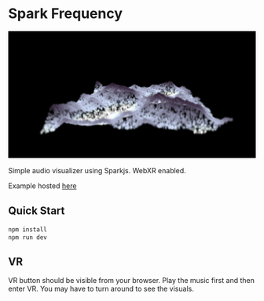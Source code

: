 # Spark Frequency
![Spark Frequency Visualizer](img.gif)

Simple audio visualizer using Sparkjs.  WebXR enabled.

Example hosted [here](https://sparkfreq.netlify.app/)

## Quick Start

```
npm install
npm run dev
```

## VR 

VR button should be visible from your browser. Play the music first and then
enter VR. You may have to turn around to see the visuals. 